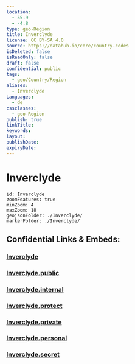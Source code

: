 ```yaml
---
location:
  - 55.9
  - -4.8
type: geo-Region
title: Inverclyde
license: CC BY-SA 4.0
source: https://datahub.io/core/country-codes
isDeleted: false
isReadOnly: false
draft: false
confidential: public
tags:
  - geo/Country/Region
aliases:
  - Inverclyde
Languages:
  - de
cssclasses:
  - geo-Region
publish: true
linkTitle:
keywords:
layout:
publishDate:
expiryDate:
---
```


# Inverclyde

```leaflet
id: Inverclyde
zoomFeatures: true 
minZoom: 4 
maxZoom: 18
geojsonFolder: ./Inverclyde/
markerFolder: ./Inverclyde/
```


## Confidential Links & Embeds: 

### [Inverclyde](/_Standards/Earth/Continent/Europe/Europe~North/UK/Scotland/counties~Scotland/Inverclyde.md) 

### [Inverclyde.public](/_public/Earth/Continent/Europe/Europe~North/UK/Scotland/counties~Scotland/Inverclyde.public.md) 

### [Inverclyde.internal](/_internal/Earth/Continent/Europe/Europe~North/UK/Scotland/counties~Scotland/Inverclyde.internal.md) 

### [Inverclyde.protect](/_protect/Earth/Continent/Europe/Europe~North/UK/Scotland/counties~Scotland/Inverclyde.protect.md) 

### [Inverclyde.private](/_private/Earth/Continent/Europe/Europe~North/UK/Scotland/counties~Scotland/Inverclyde.private.md) 

### [Inverclyde.personal](/_personal/Earth/Continent/Europe/Europe~North/UK/Scotland/counties~Scotland/Inverclyde.personal.md) 

### [Inverclyde.secret](/_secret/Earth/Continent/Europe/Europe~North/UK/Scotland/counties~Scotland/Inverclyde.secret.md)

